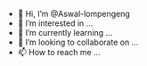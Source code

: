 - 👋 Hi, I’m @Aswal-lompengeng
- 👀 I’m interested in ...
- 🌱 I’m currently learning ...
- 💞️ I’m looking to collaborate on ...
- 📫 How to reach me ...

<!---
Aswal-lompengeng/Aswal-lompengeng is a ✨ special ✨ repository because its `README.md` (this file) appears on your GitHub profile.
You can click the Preview link to take a look at your changes.
--->

